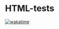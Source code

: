 # HTML-tests
[![wakatime](https://wakatime.com/badge/github/Wishrito/HTML-tests.svg)](https://wakatime.com/badge/github/Wishrito/HTML-tests)
